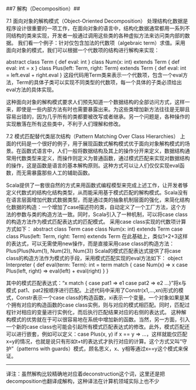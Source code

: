 ##7	解构（Decomposition）##

7.1	面向对象的解构模式（Object-Oriented Decomposition）
处理结构化数据是程序设计很重要的一项工作，在面向对象的语言中，结构化数据通常都用一系列不同结构的类来实现，开发者一般通过调用这些类的各种虚拟方法来访问类内部的数据。
我们看一个例子：针对仅包含加法的代数项（algebraic term）求值。采用面向对象的模式，我们可以根据一个代数项的结构进行解构来实现：

abstract class Term {
def eval: int
}
class Num(x: int) extends Term {
def eval: int = x
}
class Plus(left: Term, right: Term) extends Term {
def eval: int = left.eval + right.eval
}
这段代码用Term类来表示一个代数项，包含一个eval方法，Term的具体子类可以实现不同类型的代数项，每一个具体的子类必须给出eval方法的具体实现。

这种面向对象的解构模式要求人们预先知道一个数据结构的全部访问方式，这样一来，即使是一些内部方法有时也需要暴露出来。为这些类增加新方法往往是无聊且容易出错的，因为几乎所有的类都要被改写或者继承。另一个问题是，各种操作的实现散落在所有这些类中，不利于人们理解和修改。

7.2	模式匹配替代类层次结构（Pattern Matching Over Class Hierarchies）
上面的代码是一个很好的例子，用于展现函数式解构模式优于面向对象解构模式的场景。在函数式语言中，人们一般将数据结构及其上的操作分开来定义，数据结构通常用代数类型来定义，而操作则定义为普通函数，通过模式匹配来实现对数据结构的操作，这是函数是语言的基本解构原则。这种方式可以让人们仅仅实现eval函数，而无需暴露那些人工的辅助函数。

Scala提供了一套很自然的方式来用函数式编程模型来完成上述工作，让开发者够定义代数式的结构化结构类型，从而能采用基于模式匹配的解构模式。Scala没有在语言层面增加代数式数据类型，而是通过类的抽象机制层面的强化，来简化结构化数据的构造：一个增加了case描述符的类，自动定义了一个工厂方法，这个方法的参数与类的构造方法一致。同时，Scala引入了一种机制，可以将case class的构造方法作为模式匹配表达式的匹配模式。
采用case class实现的代数项计算方式如下：
abstract class Term
case class Num(x: int) extends Term
case class Plus(left: Term, right: Term) extends Term
在此基础上，类似1+2+3这样的表达式，可以无需使用new操作，而是直接采用case class的构造方法：
Plus(Plus(Num(1), Num(2)), Num(3))
Scala的模式匹配表达式提供了将case class的构造方法作为模式的手段，采用模式匹配实现的eval方法如下：
object Interpreter {
def eval(term: Term): int = term match {
case Num(x) => x
case Plus(left, right) => eval(left) + eval(right)
}
}

其中的模式匹配表达式：“x match { case pat1 => e1 case pat2 => e2 ...}”将x与模式 pat1、pat2按顺序进行匹配。上述代码中采用了Constr(x1,…,xn)形式的模式，Constr表示一个case class的构造函数，xi表示一个变量。一个对象如果是某个拥有对应的构造函数的case class实例，则与对应的模式相匹配。同时，匹配过程针对相应的变量进行实例化，而后执行匹配结果对应的右侧的表达式。
这种解构模式的优势就在于可以很容易地在系统中增加新的函数。当然，另一方面，引入一个新的case class也可能会引起所有模式匹配表达式的修改。此外，模式匹配还可以进行嵌套，例如可以定义：case Plus(x, y) if x == y => ...，这样就能仅匹配x=y的情况，也就是说只有形如t+t的表达式才执行对应的计算。这个方式又叫“守护”（patterns with guards）模式，顾名思义，x、y相等通过x==y这个模式来保证。

--------------------------------------------------------------------------
译注：虽然解构比较精确地对应着deconstruction这个词，这里还是把decomposition也翻译成解构，这种译法在计算机领域实际上也不少
